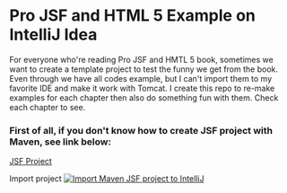 # Pro JSF  and HTML 5 Example on IntelliJ Idea

For everyone who're reading Pro JSF and HMTL 5 book, sometimes we want to create a template project to test the funny we get from the book. Even through we have all codes example, but I can't import them to my favorite  IDE and make it work with Tomcat. I create this repo to re-make examples for each chapter then also do something fun with them. Check each chapter to see.

### First of all, if you don't know how to create JSF project with Maven, see link below:

[JSF Project](http://www.javaserverfaces.org/get-started#TOC-Creating-a-web-project-and-adding-J)

Import project
[![Import Maven JSF project to IntelliJ](http://img.youtube.com/vi/VlRjP6YWSfQ/0.jpg)](http://www.youtube.com/watch?v=VlRjP6YWSfQ "")


